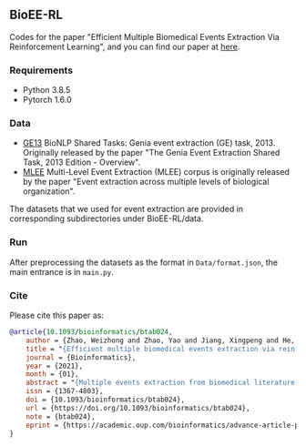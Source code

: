 ## BioEE-RL

Codes for the paper "Efficient Multiple Biomedical Events Extraction Via Reinforcement Learning", and you can find our paper at [here](https://academic.oup.com/bioinformatics/advance-article-abstract/doi/10.1093/bioinformatics/btab024/6119341).

### Requirements
- Python 3.8.5
- Pytorch 1.6.0

### Data
- [GE13](http://bionlp.dbcls.jp/projects/bionlp-st-ge-2013/wiki)
  BioNLP Shared Tasks: Genia event extraction (GE) task, 2013. Originally released by the paper "The Genia Event Extraction Shared Task, 2013 Edition - Overview".
- [MLEE](http://nactem.ac.uk/MLEE/)
  Multi-Level Event Extraction (MLEE) corpus is originally released by the paper "Event extraction across multiple levels of biological organization".

The datasets that we used for event extraction are provided in corresponding subdirectories under BioEE-RL/data.

### Run
After preprocessing the datasets as the format in `Data/format.json`, the main entrance is in `main.py`.

### Cite
Please cite this paper as:
```bibtex
@article{10.1093/bioinformatics/btab024,
    author = {Zhao, Weizhong and Zhao, Yao and Jiang, Xingpeng and He, Tingting and Liu, Fan and Li, Ning},
    title = "{Efficient multiple biomedical events extraction via reinforcement learning}",
    journal = {Bioinformatics},
    year = {2021},
    month = {01},
    abstract = "{Multiple events extraction from biomedical literature is a challenging task for biomedical community. Usually, biomedical event extraction is modeled as two sub-tasks, trigger identification and argument detection. Most existing methods perform these two sub-tasks sequentially, and fail to make full use of the interaction between them, leading to suboptimal results for multiple biomedical events extraction.We propose a novel framework of reinforcement learning (RL) for the task of multiple biomedical events extraction. More specifically, trigger identification and argument detection are treated as main-task and subsidiary-task, respectively. Assigning the event type of triggers (in the main-task) is viewed as the action taken in RL, and the result of corresponding argument detection (i.e. the subsidiary-task) for the identified trigger is used for computing the reward of the taken action. Moreover, the result of the subsidiary-task is modeled as part of environment information in RL to help the procedure of trigger identification. In addition, external biomedical knowledge bases are employed for representation learning of biomedical text, which can improve the performance of biomedical event extraction. Results on two widely used biomedical corpora demonstrate that the proposed framework performs better than the selected baselines on the task of multiple events extraction. The ablation test indicates the contributions of RL and external KBs to the performance improvement in the proposed method. In addition, by modeling multiple events extraction under the RL framework, the supervised information is exploited more effectively than the classical supervised learning paradigm.Availability and implementationSource codes will be available at: https://github.com/David-WZhao/BioEE-RL.}",
    issn = {1367-4803},
    doi = {10.1093/bioinformatics/btab024},
    url = {https://doi.org/10.1093/bioinformatics/btab024},
    note = {btab024},
    eprint = {https://academic.oup.com/bioinformatics/advance-article-pdf/doi/10.1093/bioinformatics/btab024/36163103/btab024.pdf},
}
```
